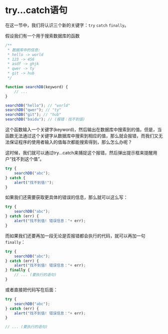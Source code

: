 # try...catch语句

在这一节中，我们将认识三个新的关键字：`try` `catch` `finally`。

假设我们有一个用于搜索数据库的函数

```js
/**
 * 数据库中的信息:
 * hello -> world
 * 123 -> 456
 * asdf -> ghjk
 * qwer -> ty
 * git -> hub
 */

function searchDB(keyword) {
    // ...
}

searchDB("hello"); // "world"
searchDB("qwer"); // "ty"
searchDB("git"); // "hub"
searchDB("baidu"); // (报错：找不到值)
```

这个函数输入一个关键字(keyword)，然后输出在数据库中搜索到的值。但是，当函数无法通过这个关键字从数据库中搜索到相应的值，那么就会报错，而我们又无法保证程序的使用者输入的值每次都能搜索得到，那么怎么办呢？

这时候，我们就可以通过try...catch来捕捉这个报错，然后弹出提示框来提醒用户“找不到这个值”。

```js
try {
    searchDB("abc");
} catch {
    alert("找不到值!");
}
```

如果我们还需要获取更具体的错误的信息，那么就可以这么写：

```js
try {
    searchDB("abc");
} catch (err) {
    alert("找不到值! 错误信息："+ err);
}
```

而如果我们还要再加一段无论是否报错都会执行的代码，就可以再加一句`finally`：

```js
try {
    searchDB("abc");
} catch (err) {
    alert("找不到值! 错误信息："+ err);
} finally {
    // ... (要执行的语句)
}
```

或者直接把代码写在后面：

```js
try {
    searchDB("abc");
} catch (err) {
    alert("找不到值! 错误信息："+ err);
}

// ... (要执行的语句)
```
